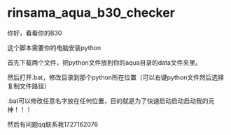 # rinsama_aqua_b30_checker
你好，看看你的B30

这个脚本需要你的电脑安装python

首先下载两个文件，把python文件放到你的aqua目录的data文件夹里。

然后打开.bat，修改目录到那个python所在位置（可以右键python文件然后选择复制文件路径）

.bat可以修改任意名字放在任何位置，目的就是为了快速启动启动启动我的元神！！！

然后有问题qq联系我1727162076
